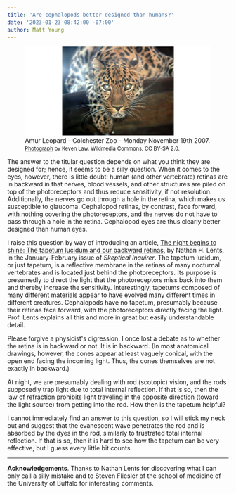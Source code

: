 ```yaml
---
title: 'Are cephalopods better designed than humans?'
date: '2023-01-23 08:42:00 -07:00'
author: Matt Young
---
```


<figure>
<img src="/uploads/2023/Leopard_Tapetum_Keven_Law_Wikimedia_600.jpg" alt="Reflections in eyes of leopard"/>
<figcaption> Amur Leopard - Colchester Zoo - Monday November 19th 2007. <small><a href="https://commons.wikimedia.org/wiki/File:Amur_leopard_by_Keven_Law.jpg">Photograph</a> by Keven Law. Wikimedia Commons, CC BY-SA 2.0.</small>
</figcaption>
</figure>

The answer to the titular question depends on what you think they are designed for; hence, it seems to be a silly question. When it comes to the eyes, however, there is little doubt: human (and other vertebrate) retinas are in backward in that nerves, blood vessels, and other structures are piled on top of the photoreceptors and thus reduce sensitivity, if not resolution. Additionally, the nerves go out through a hole in the retina, which makes us susceptible to glaucoma. Cephalopod retinas, by contrast, face forward, with nothing covering the photoreceptors, and the nerves do not have to pass through a hole in the retina. Cephalopod eyes are thus clearly better designed than human eyes. 

I raise this question by way of introducing an article, <a href="https://skepticalinquirer.org/2022/12/the-night-begins-to-shine-the-tapetum-lucidum-and-our-backward-retinas/">The night begins to shine: The tapetum lucidum and our backward retinas</a>, by Nathan H. Lents, in the January-February issue of <i>Skeptical Inquirer</i>. The tapetum lucidum, or just tapetum, is a reflective membrane in the retinas of many nocturnal vertebrates and is located just behind the photoreceptors. Its purpose is presumedly to direct the light that the photoreceptors miss back into them and thereby increase the sensitivity. Interestingly, tapetums composed of many different materials appear to have evolved many different times in different creatures. Cephalopods have no tapetum, presumably because their retinas face forward, with the photoreceptors directly facing the light. Prof. Lents explains all this and more in great but easily understandable detail.

<!--more-->

Please forgive a physicist's digression. I once lost a debate as to whether the retina is in backward or not. It is in backward. (In most anatomical drawings, however, the cones appear at least vaguely conical, with the open end facing the incoming light. Thus, the cones themselves are not exactly in backward.) 

At night, we are presumably dealing with rod (scotopic) vision, and the rods supposedly trap light due to total internal reflection. If that is so, then the law of refraction prohibits light traveling in the opposite direction (toward the light source) from getting into the rod. How then is the tapetum helpful?

I cannot immediately find an answer to this question, so I will stick my neck out and suggest that the evanescent wave penetrates the rod and is absorbed by the dyes in the rod, similarly to frustrated total internal reflection. If that is so, then it is hard to see how the tapetum can be very effective, but I guess every little bit counts.

-----

<strong>Acknowledgements</strong>. Thanks to Nathan Lents for discovering what I can only call a silly mistake and to Steven Fliesler of the school of medicine of the University of Buffalo for interesting comments.
